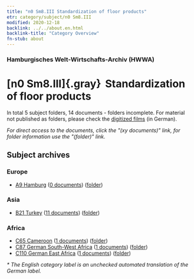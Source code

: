 ```yaml
---
title: "n0 Sm8.III Standardization of floor products"
etr: category/subject/n0 Sm8.III
modified: 2020-12-18
backlink: ../../about.en.html
backlink-title: "Category Overview"
fn-stub: about
---
```


### Hamburgisches Welt-Wirtschafts-Archiv (HWWA)
# [n0 Sm8.III]{.gray}&#8201; Standardization of floor products&#160; 





In total 5 subject folders, 14 documents - folders incomplete.
For material not published as folders, please check the [digitized films](/film/h1_sh) (in German).

_For direct access to the documents, click the "(xy documents)" link, for folder information use the "(folder)" link._

## Subject archives



### Europe

- [A9 Hamburg](../../../geo/about.en.html#A9) (<a href="https://dfg-viewer.de/show/?tx_dlf[id]=https://pm20.zbw.eu/mets/sh/1409xx/140905/1457xx/145792/public.mets.en.xml" target="_blank">0 documents</a>) ([folder](http://purl.org/pressemappe20/folder/sh/140905,145792))

### Asia

- [B21 Turkey](../../../geo/about.en.html#B21) (<a href="https://dfg-viewer.de/show/?tx_dlf[id]=https://pm20.zbw.eu/mets/sh/1411xx/141111/1457xx/145792/public.mets.en.xml" target="_blank">11 documents</a>) ([folder](http://purl.org/pressemappe20/folder/sh/141111,145792))

### Africa

- [C65 Cameroon](../../../geo/about.en.html#C65) (<a href="https://dfg-viewer.de/show/?tx_dlf[id]=https://pm20.zbw.eu/mets/sh/1414xx/141410/1457xx/145792/public.mets.en.xml" target="_blank">1 documents</a>) ([folder](http://purl.org/pressemappe20/folder/sh/141410,145792))
- [C87 German South-West Africa](../../../geo/about.en.html#C87) (<a href="https://dfg-viewer.de/show/?tx_dlf[id]=https://pm20.zbw.eu/mets/sh/1414xx/141450/1457xx/145792/public.mets.en.xml" target="_blank">1 documents</a>) ([folder](http://purl.org/pressemappe20/folder/sh/141450,145792))
- [C110 German East Africa](../../../geo/about.en.html#C110) (<a href="https://dfg-viewer.de/show/?tx_dlf[id]=https://pm20.zbw.eu/mets/sh/1414xx/141471/1457xx/145792/public.mets.en.xml" target="_blank">1 documents</a>) ([folder](http://purl.org/pressemappe20/folder/sh/141471,145792))


_* The English category label is an unchecked automated translation of the German label._

